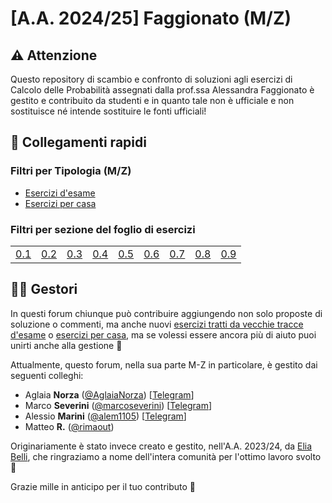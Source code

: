 # [A.A. 2024/25] Faggionato (M/Z)

## ⚠️ Attenzione

Questo repository di scambio e confronto di soluzioni agli esercizi di Calcolo delle Probabilità assegnati dalla prof.ssa Alessandra Faggionato è gestito e contribuito da studenti e in quanto tale non è ufficiale e non sostituisce né intende sostituire le fonti ufficiali!

## 🔗 Collegamenti rapidi

### Filtri per Tipologia (M/Z)

- [Esercizi d'esame](../../../discussions/categories/esami-m-z)
- [Esercizi per casa](../../../discussions/categories/esercizi-m-z)

### Filtri per sezione del foglio di esercizi

|                                                                               | | | | | | | | |
|-------------------------------------------------------------------------------|-|-|-|-|-|-|-|-|
| [0.1](../../../discussions?discussions_q=label%3A"[M-Z]+(2024%2F25)+sezione+0.1")  | [0.2](../../../discussions?discussions_q=label%3A"[M-Z]+(2024%2F25)+sezione+0.2")  |[0.3](../../../discussions?discussions_q=label%3A"[M-Z]+(2024%2F25)+sezione+0.3")  |[0.4](../../../discussions?discussions_q=label%3A"[M-Z]+(2024%2F25)+sezione+0.4")  |[0.5](../../../discussions?discussions_q=label%3A"[M-Z]+(2024%2F25)+sezione+0.5")  |[0.6](../../../discussions?discussions_q=label%3A"[M-Z]+(2024%2F25)+sezione+0.6")  |[0.7](../../../discussions?discussions_q=label%3A"[M-Z]+(2024%2F25)+sezione+0.7") |[0.8](../../../discussions?discussions_q=label%3A"[M-Z]+(2024%2F25)+sezione+0.8") |[0.9](../../../discussions?discussions_q=label%3A"[M-Z]+(2024%2F25)+sezione+0.9") |


## 👷‍♀️ Gestori

In questi forum chiunque può contribuire aggiungendo non solo proposte di soluzione o commenti, ma anche nuovi [esercizi tratti da vecchie tracce d'esame](../../../discussions/new?category=esami-m-z) o [esercizi per casa](../../../discussions/new?category=esercizi-m-z), ma se volessi essere ancora più di aiuto puoi unirti anche alla gestione 🙂

Attualmente, questo forum, nella sua parte M-Z in particolare, è gestito dai seguenti colleghi:
- Aglaia **Norza** ([@AglaiaNorza](https://github.com/aglaianorza)) [[Telegram](https://t.me/aglaianorza)]
- Marco **Severini** ([@marcoseverini](https://github.com/marcoseverini)) [[Telegram](https://t.me/severoga)]
- Alessio **Marini** ([@alem1105](https://github.com/alem1105)) [[Telegram](https://t.me/alem1153)]
- Matteo **R.** ([@rimaout](https://github.com/rimaout))

Originariamente è stato invece creato e gestito, nell'A.A. 2023/24, da [Elia Belli](https://github.com/Elia-Belli), che ringraziamo a nome dell'intera comunità per l'ottimo lavoro svolto 💪

Grazie mille in anticipo per il tuo contributo 🙌
